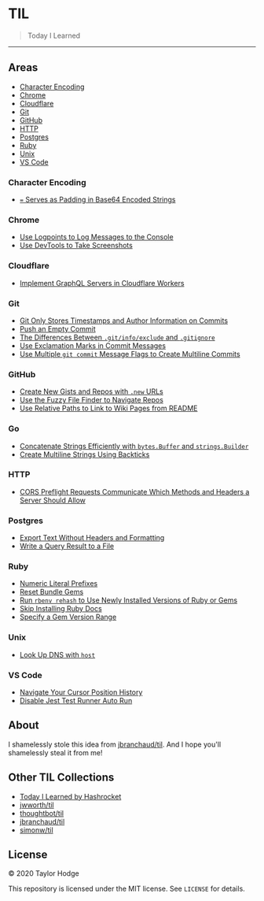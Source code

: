 # TIL

> Today I Learned

---

## Areas

- [Character Encoding](#character-encoding)
- [Chrome](#chrome)
- [Cloudflare](#cloudflare)
- [Git](#git)
- [GitHub](#github)
- [HTTP](#http)
- [Postgres](#postgres)
- [Ruby](#ruby)
- [Unix](#unix)
- [VS Code](#vs-code)

### Character Encoding

- [`=` Serves as Padding in Base64 Encoded Strings](character-encoding/equal-serves-as-padding-in-base64-encoded-strings.md)

### Chrome

- [Use Logpoints to Log Messages to the Console](chrome/use-logpoints-to-log-messages-to-the-console.md)
- [Use DevTools to Take Screenshots](chrome/use-devtools-to-take-screenshots.md)

### Cloudflare

- [Implement GraphQL Servers in Cloudflare Workers](cloudflare/implement-graphql-servers-in-cloudflare-workers.md)

### Git

- [Git Only Stores Timestamps and Author Information on Commits](git/git-only-stores-timestamp-and-author-information-on-commits.md)
- [Push an Empty Commit](git/push-an-empty-commit.md)
- [The Differences Between `.git/info/exclude` and `.gitignore`](git/the-differences-between-git-info-exclude-and-gitignore.md)
- [Use Exclamation Marks in Commit Messages](git/use-exclamation-marks-in-commit-messages.md)
- [Use Multiple `git commit` Message Flags to Create Multiline Commits](git/use-multiple-git-commit-message-flags-to-create-multiline-commits.md)

### GitHub

- [Create New Gists and Repos with `.new` URLs](github/create-new-gists-and-repos-with-new-urls.md)
- [Use the Fuzzy File Finder to Navigate Repos](github/use-the-fuzzy-file-finder-to-navigate-repos.md)
- [Use Relative Paths to Link to Wiki Pages from README](github/use-relative-paths-to-link-to-wiki-pages-from-README.md)

### Go

- [Concatenate Strings Efficiently with `bytes.Buffer` and `strings.Builder`](go/concatenate-strings-efficiently-with-bytesbuffer-and-stringsbuilder.md)
- [Create Multiline Strings Using Backticks](go/create-multiline-strings-using-backticks.md)

### HTTP

- [CORS Preflight Requests Communicate Which Methods and Headers a Server Should Allow](http/cors-preflight-requests-communicate-which-methods-and-headers-a-server-should-allow.md)

### Postgres

- [Export Text Without Headers and Formatting](postgres/export-text-without-headers-and-formatting.md)
- [Write a Query Result to a File](postgres/write-a-query-result-to-a-file.md)

### Ruby

- [Numeric Literal Prefixes](/ruby/numeric-literal-prefixes.md)
- [Reset Bundle Gems](ruby/reset-bundle-gems.md)
- [Run `rbenv rehash` to Use Newly Installed Versions of Ruby or Gems](ruby/run-rbenv-rehash-to-use-newly-installed-versions-of-ruby-or-gems.md)
- [Skip Installing Ruby Docs](ruby/skip-installing-ruby-docs.md)
- [Specify a Gem Version Range](ruby/specify-a-gem-version-range.md)

### Unix

- [Look Up DNS with `host`](unix/look-up-dns-with-host.md)

### VS Code

- [Navigate Your Cursor Position History](vscode/navigate-your-cursor-position-history.md)
- [Disable Jest Test Runner Auto Run](vscode/disable-jest-test-runner-auto-run.md)

## About

I shamelessly stole this idea from [jbranchaud/til](https://github.com/jbranchaud/til). And I hope you'll shamelessly steal it from me!

## Other TIL Collections

- [Today I Learned by Hashrocket](https://til.hashrocket.com)
- [jwworth/til](https://github.com/jwworth/til)
- [thoughtbot/til](https://github.com/thoughtbot/til)
- [jbranchaud/til](https://github.com/jbranchaud/til)
- [simonw/til](https://github.com/simonw/til)

## License

&copy; 2020 Taylor Hodge

This repository is licensed under the MIT license. See `LICENSE` for
details.
